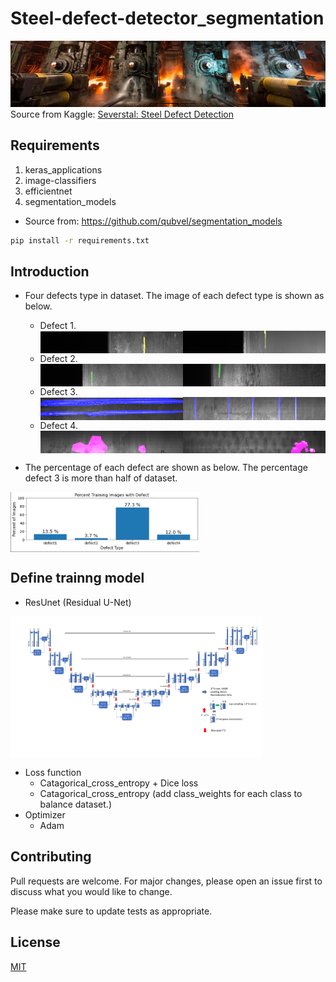 # Steel-defect-detector_segmentation

![header](images/header.png)
Source from Kaggle: [Severstal: Steel Defect Detection](https://www.kaggle.com/c/severstal-steel-defect-detection)

## Requirements

1) keras_applications
2) image-classifiers
3) efficientnet
4) segmentation_models
- Source from: https://github.com/qubvel/segmentation_models

```bash
pip install -r requirements.txt
```

## Introduction

- Four defects type in dataset. The image of each defect type is shown as below.

  - Defect 1.  
<img src="images/defect1-1.png" align="center" width="50%"/><img src="images/defect1-2.png" align="center" width="50%"/>
  - Defect 2.  
<img src="images/defect2-1.png" align="center" width="50%"/><img src="images/defect2-2.png" align="center" width="50%"/>
  - Defect 3.  
<img src="images/defect3-1.png" align="center" width="50%"/><img src="images/defect3-2.png" align="center" width="50%"/>
  - Defect 4.  
<img src="images/defect4-1.png" align="center" width="50%"/><img src="images/defect4-2.png" align="center" width="50%"/>

- The percentage of each defect are shown as below. The percentage defect 3 is more than half of dataset. 
<img src="images/data_static.png" align="center" width="60%"/>

## Define trainng model
- ResUnet (Residual U-Net)
<img src="images/unet model.png" align="center" width="80%"/>

- Loss function
  - Catagorical_cross_entropy + Dice loss
  - Catagorical_cross_entropy (add class_weights for each class to balance dataset.)
- Optimizer
  - Adam 
## Contributing
Pull requests are welcome. For major changes, please open an issue first to discuss what you would like to change.

Please make sure to update tests as appropriate.

## License
[MIT](https://choosealicense.com/licenses/mit/)
